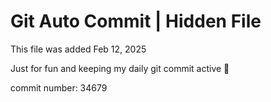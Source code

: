 # Git Auto Commit | Hidden File

This file was added Feb 12, 2025

Just for fun and keeping my daily git commit active 🤪

commit number: 34679

